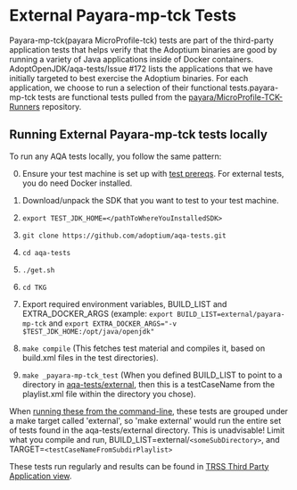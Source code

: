 <!--
# Licensed under the Apache License, Version 2.0 (the "License");
# you may not use this file except in compliance with the License.
# You may obtain a copy of the License at
#
#      https://www.apache.org/licenses/LICENSE-2.0
#
# Unless required by applicable law or agreed to in writing, software
# distributed under the License is distributed on an "AS IS" BASIS,
# WITHOUT WARRANTIES OR CONDITIONS OF ANY KIND, either express or implied.
# See the License for the specific language governing permissions and
# limitations under the License.
-->
# External Payara-mp-tck Tests

Payara-mp-tck(payara MicroProfile-tck) tests are part of the third-party application tests that helps verify that the Adoptium binaries are good by running a variety of Java applications inside of Docker containers. AdoptOpenJDK/aqa-tests/Issue #172 lists the applications that we have initially targeted to best exercise the Adoptium binaries. For each application, we choose to run a selection of their functional tests.payara-mp-tck tests are functional tests pulled from the [payara/MicroProfile-TCK-Runners](https://github.com/payara/MicroProfile-TCK-Runners.git) repository.

## Running  External Payara-mp-tck tests locally
To run any AQA tests locally, you follow the same pattern:

0. Ensure your test machine is set up with [test prereqs](https://github.com/adoptium/aqa-tests/blob/master/doc/Prerequisites.md).  For external tests, you do need Docker installed.

1. Download/unpack the SDK that you want to test to your test machine.
2. `export TEST_JDK_HOME=</pathToWhereYouInstalledSDK>` 
3. `git clone https://github.com/adoptium/aqa-tests.git` 
4. `cd aqa-tests`
5. `./get.sh`
6. `cd TKG`
7. Export required environment variables, BUILD_LIST and EXTRA_DOCKER_ARGS (example: `export BUILD_LIST=external/payara-mp-tck` and `export EXTRA_DOCKER_ARGS="-v $TEST_JDK_HOME:/opt/java/openjdk"`
8. `make compile`              (This fetches test material and compiles it, based on build.xml files in the test directories).
9. `make _payara-mp-tck_test`   (When you defined BUILD_LIST to point to a directory in [aqa-tests/external](https://github.com/adoptium/aqa-tests/tree/master/external), then this is a testCaseName from the playlist.xml file within the directory you chose).

When [running these from the command-line](https://github.com/adoptium/aqa-tests/blob/master/doc/userGuide.md#local-testing-via-make-targets-on-the-commandline), these tests are grouped under a make target called 'external', so 'make external' would run the entire set of tests found in the aqa-tests/external directory.  This is unadvisable!  Limit what you compile and run, BUILD_LIST=external/`<someSubDirectory>`, and TARGET=`<testCaseNameFromSubdirPlaylist>`  

These tests run regularly and results can be found in [TRSS Third Party Application view](https://trss.adoptopenjdk.net/ThirdPartyAppView).

